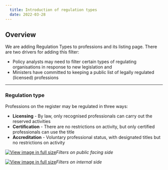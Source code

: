 ```yaml
---
  title: Introduction of regulation types 
  date: 2022-03-28
---
```


## Overview 

We are adding Regulation Types to professions and its listing page. There are two drivers for adding this filter:

* Policy analysts may need to filter certain types of regulating organisations in response to new legislation and
* Ministers have committed to keeping a public list of legally regulated (licensed) professions 
 

--- 

### Regulation type

Professions on the register may be regulated in three ways:
* **Licensing** - By law, only recognised professionals can carry out the reserved activities
* **Certification** - There are no restrictions on activity, but only certified professionals can use the title
* **Accreditation** - Voluntary professional status, with designated titles but no restrictions on activity


[![View image in full size](01.png)](01.png)*Filters on public facing side*

[![View image in full size](02.png)](02.png)*Filters on internal side*


